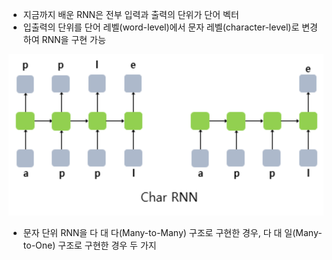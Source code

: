 - 지금까지 배운 RNN은 전부 입력과 출력의 단위가 단어 벡터
- 입출력의 단위를 단어 레벨(word-level)에서 문자 레벨(character-level)로 변경하여 RNN을 구현 가능

![img.png](img.png)

- 문자 단위 RNN을 다 대 다(Many-to-Many) 구조로 구현한 경우, 다 대 일(Many-to-One) 구조로 구현한 경우 두 가지